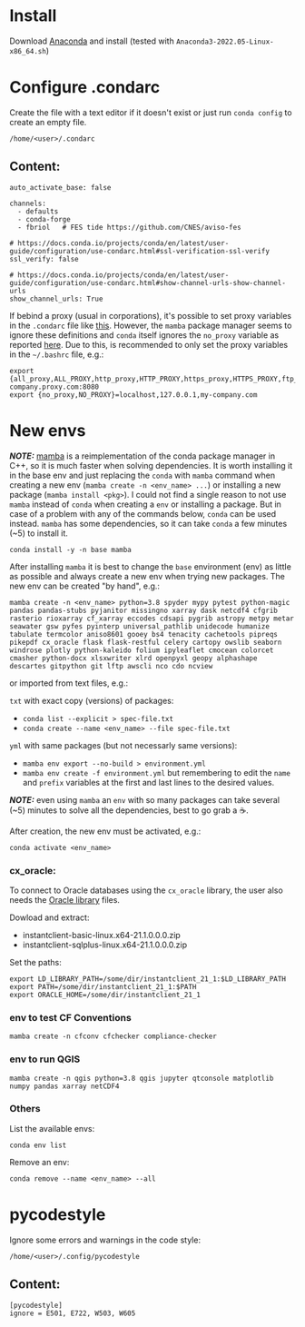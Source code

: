 # Install
Download [Anaconda](https://www.anaconda.com/products/individual#Downloads) and install (tested with `Anaconda3-2022.05-Linux-x86_64.sh`)

# Configure .condarc
Create the file with a text editor if it doesn't exist or just run `conda config` to create an empty file.

`/home/<user>/.condarc`

## Content:

```
auto_activate_base: false

channels:
  - defaults
  - conda-forge
  - fbriol   # FES tide https://github.com/CNES/aviso-fes

# https://docs.conda.io/projects/conda/en/latest/user-guide/configuration/use-condarc.html#ssl-verification-ssl-verify
ssl_verify: false

# https://docs.conda.io/projects/conda/en/latest/user-guide/configuration/use-condarc.html#show-channel-urls-show-channel-urls
show_channel_urls: True
```

If bebind a proxy (usual in corporations), it's possible to set proxy variables in the `.condarc` file like [this](https://docs.conda.io/projects/conda/en/latest/user-guide/configuration/use-condarc.html#configure-conda-for-use-behind-a-proxy-server-proxy-servers). However, the `mamba` package manager seems to ignore these definitions and `conda` itself ignores the `no_proxy` variable as reported [here](https://github.com/conda/conda/issues/7818). Due to this, is recommended to only set the proxy variables in the `~/.bashrc` file, e.g.:

```
export {all_proxy,ALL_PROXY,http_proxy,HTTP_PROXY,https_proxy,HTTPS_PROXY,ftp_proxy,FTP_PROXY}=http://myuser:mypsw@my-company.proxy.com:8080
export {no_proxy,NO_PROXY}=localhost,127.0.0.1,my-company.com
```

# New envs

**_NOTE:_** [mamba](https://github.com/mamba-org/mamba) is a reimplementation of the conda package manager in C++, so it is much faster when solving dependencies. It is worth installing it in the base env and just replacing the `conda` with `mamba` command when creating a new env (`mamba create -n <env_name> ...`) or installing a new package (`mamba install <pkg>`). I could not find a single reason to not use `mamba` instead of `conda` when creating a `env` or installing a package. But in case of a problem with any of the commands below, `conda` can be used instead. `mamba` has some dependencies, so it can take `conda` a few minutes (~5) to install it.

```
conda install -y -n base mamba
```

After installing `mamba` it is best to change the `base` environment (env) as little as possible and always create a new env when trying new packages. The new env can be created "by hand", e.g.:

`mamba create -n <env_name> python=3.8
spyder mypy pytest python-magic
pandas pandas-stubs pyjanitor missingno
xarray dask netcdf4 cfgrib rasterio rioxarray cf_xarray eccodes cdsapi pygrib
astropy metpy metar seawater gsw pyfes pyinterp
universal_pathlib unidecode humanize tabulate termcolor aniso8601
gooey bs4 tenacity cachetools
pipreqs pikepdf cx_oracle flask flask-restful celery
cartopy owslib seaborn windrose plotly python-kaleido folium ipyleaflet cmocean colorcet cmasher
python-docx xlsxwriter xlrd openpyxl
geopy alphashape descartes
gitpython git
lftp awscli
nco cdo ncview`

or imported from text files, e.g.:

`txt` with exact copy (versions) of packages:
* `conda list --explicit > spec-file.txt`
* `conda create --name <env_name> --file spec-file.txt`

`yml` with same packages (but not necessarly same versions):
* `mamba env export --no-build > environment.yml`
* `mamba env create -f environment.yml`
but remembering to edit the `name` and `prefix` variables at the first and last lines to the desired values.

**_NOTE:_** even using `mamba` an `env` with so many packages can take several (~5) minutes to solve all the dependencies, best to go grab a ☕.

After creation, the new env must be activated, e.g.:

`conda activate <env_name>`

### cx_oracle:
To connect to Oracle databases using the `cx_oracle` library, the user also needs the [Oracle library](http://www.oracle.com/technetwork/topics/linuxx86-64soft-092277.html) files.

Dowload and extract:
- instantclient-basic-linux.x64-21.1.0.0.0.zip
- instantclient-sqlplus-linux.x64-21.1.0.0.0.zip

Set the paths:
```
export LD_LIBRARY_PATH=/some/dir/instantclient_21_1:$LD_LIBRARY_PATH
export PATH=/some/dir/instantclient_21_1:$PATH
export ORACLE_HOME=/some/dir/instantclient_21_1
```

### env to test CF Conventions
`mamba create -n cfconv cfchecker compliance-checker`

### env to run QGIS
`mamba create -n qgis python=3.8 qgis jupyter qtconsole matplotlib numpy pandas xarray netCDF4`

### Others
List the available envs:

`conda env list`

Remove an env:

`conda remove --name <env_name> --all`

# pycodestyle
Ignore some errors and warnings in the code style:

`/home/<user>/.config/pycodestyle`

## Content:
```
[pycodestyle]
ignore = E501, E722, W503, W605
```

